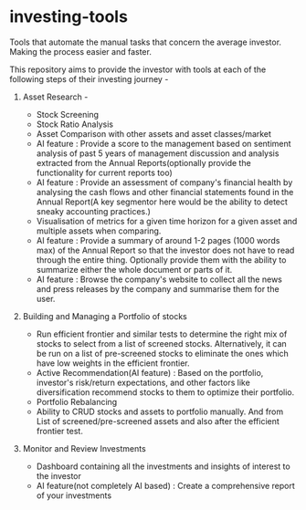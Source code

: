 # investing-tools
Tools that automate the manual tasks that concern the average investor. Making the process easier and faster.

This repository aims to provide the investor with tools at each of the following steps of their investing journey - 

1) Asset Research - 
    * Stock Screening
    * Stock Ratio Analysis
    * Asset Comparison with other assets and asset classes/market
    * AI feature : Provide a score to the management based on sentiment analysis of past 5 years of management discussion and analysis extracted from the Annual Reports(optionally provide the functionality for current reports too)
    * AI feature : Provide an assessment of company's financial health by analysing the cash flows and other financial statements found in the Annual Report(A key segmentor here would be the ability to detect sneaky accounting practices.)
    * Visualisation of metrics for a given time horizon for a given asset and multiple assets when comparing.
    * AI feature : Provide a summary of around 1-2 pages (1000 words max) of the Annual Report so that the investor does not have to read through the entire thing. Optionally provide them with the ability to summarize either the whole document or parts of it.
    * AI feature : Browse the company's website to collect all the news and press releases by the company and summarise them for the user.

2) Building and Managing a Portfolio of stocks 
    * Run efficient frontier and similar tests to determine the right mix of stocks to select from a list of screened stocks. Alternatively, it can be run on a list of pre-screened stocks to eliminate the ones which have low weights in the efficient frontier.
    * Active Recommendation(AI feature) : Based on the portfolio, investor's risk/return expectations, and other factors like diversification recommend stocks to them to optimize their portfolio.
    * Portfolio Rebalancing
    * Ability to CRUD stocks and assets to portfolio manually. And from List of screened/pre-screened assets and also after the efficient frontier test.

3) Monitor and Review Investments
    * Dashboard containing all the investments and insights of interest to the investor
    * AI feature(not completely AI based) : Create a comprehensive report of your investments
